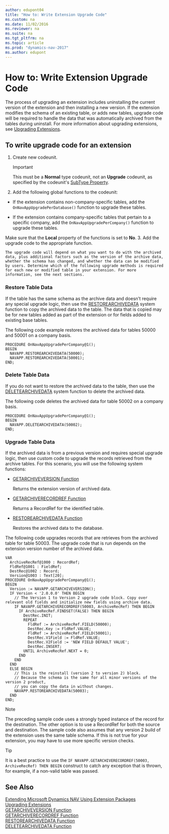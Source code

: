 ```yaml
---
author: edupont04
title: "How to: Write Extension Upgrade Code"
ms.custom: na
ms.date: 11/02/2016
ms.reviewer: na
ms.suite: na
ms.tgt_pltfrm: na
ms.topic: article
ms.prod: "dynamics-nav-2017"
ms.author: edupont
---
```

# How to: Write Extension Upgrade Code
The process of upgrading an extension includes uninstalling the current version of the extension and then installing a new version. If the extension modifies the schema of an existing table, or adds new tables, upgrade code will be required to handle the data that was automatically archived from the tables during uninstall.
For more information about upgrading extensions, see [Upgrading Extensions](extensions-upgrading.md).  

## To write upgrade code for an extension
1.  Create new codeunit.  

    > [!IMPORTANT]  
    >  This must be a **Normal** type codeunit, not an **Upgrade** codeunit, as specified by the codeunit's [SubType Property](SubType-Property--Codeunit-.md).  

2.  Add the following global functions to the codeunit:  

  -   If the extension contains non-company-specific tables, add the `OnNavAppUpgradePerDatabase()` function to upgrade these tables.  

  - If the extension contains company-specific tables that pertain to a specific company, add the `OnNavAppUpgradePerCompany()` function to upgrade these tables.

  Make sure that the **Local** property of the functions is set to **No**.
3.  Add the upgrade code to the appropriate function.  

    The upgrade code will depend on what you want to do with the archived data, plus additional factors such as the version of the archive data, whether the schema has changed, and whether the data can be modified by users. Determine which of the following upgrade methods is required for each new or modified table in your extension. For more information, see the next sections.  

### Restore Table Data
If the table has the same schema as the archive data and doesn’t require any special upgrade logic, then use the [RESTOREARCHIVEDATA](restorearchivedata-function.md) system function to copy the archived data to the table. The data that is copied may be for new tables added as part of the extension or for fields added to existing base tables.  

The following code example restores the archived data for tables 50000 and 50001 on a company basis.  

```  
PROCEDURE OnNavAppUpgradePerCompany@1();  
BEGIN  
  NAVAPP.RESTOREARCHIVEDATA(50000);  
  NAVAPP.RESTOREARCHIVEDATA(50001);  
END;  
```  

### Delete Table Data
If you do not want to restore the archived data to the table, then use the [DELETEARCHIVEDATA](deletearchivedata-function.md) system function to delete the archived data.  

The following code deletes the archived data for table 50002 on a company basis.

```  
PROCEDURE OnNavAppUpgradePerCompany@1();  
BEGIN  
  NAVAPP.DELETEARCHIVEDATA(50002);  
END;  
```  

### Upgrade Table Data
If the archived data is from a previous version and requires special upgrade logic, then use custom code to upgrade the records retrieved from the archive tables. For this scenario, you will use the following system functions:  

-   [GETARCHIVEVERSION Function](GETARCHIVEVERSION-Function.md)  

    Returns the extension version of archived data.  

-   [GETARCHIVERECORDREF Function](GETARCHIVERECORDREF-Function.md)  

    Returns a RecordRef for the identified table.  

-   [RESTOREARCHIVEDATA Function](restorearchivedata-function.md)  

    Restores the archived data to the database.

The following code upgrades records that are retrieves from the archived table for table 50003. The upgrade code that is run depends on the extension version number of the archived data.  

```  
VAR
  ArchiveRecRef@1000 : RecordRef;  
  FldRef@1001 : FieldRef;  
  DestRec@1002 : Record;  
  Version@1003 : Text[20];  
PROCEDURE OnNavAppUpgradePerCompany@1();  
BEGIN  
  Version := NAVAPP.GETARCHIVEVERSION();  
  IF Version < '2.0.0.0' THEN BEGIN  
    // The Version 1 to Version 2 upgrade code block. Copy over relevant old fields and initialize new fields using archive data.  
    IF NAVAPP.GETARCHIVERECORDREF(50003, ArchiveRecRef) THEN BEGIN  
      IF ArchiveRecRef.FINDSET(FALSE) THEN BEGIN  
        DestRec.INIT;  
        REPEAT  
          FldRef := ArchiveRecRef.FIELD(50000);  
          DestRec.Key := FldRef.VALUE;  
          FldRef := ArchiveRecRef.FIELD(50001);  
          DestRec.V1Field := FldRef.VALUE;  
          DestRec.V2Field := 'NEW FIELD DEFAULT VALUE';  
          DestRec.INSERT;  
        UNTIL ArchiveRecRef.NEXT = 0;  
      END  
    END  
  END  
  ELSE BEGIN  
    // This is the reinstall (version 2 to version 2) block.  
    // Because the schema is the same for all minor versions of the version 2 product,  
    // you can copy the data in without changes.  
    NAVAPP.RESTOREARCHIVEDATA(50003);  
  END  
END;  
```  

> [!NOTE]  
>  The preceding sample code uses a strongly typed instance of the record for the destination. The other option is to use a RecordRef for both the source and destination. The sample code also assumes that any version 2 build of the extension uses the same table schema. If this is not true for your extension, you may have to use more specific version checks.  

> [!TIP]  
>  It is a best practice to use the `IF NAVAPP.GETARCHIVERECORDREF(50003, ArchiveRecRef) THEN BEGIN` construct to catch any exception that is thrown, for example, if a non-valid table was passed.  

## See Also  
[Extending Microsoft Dynamics NAV Using Extension Packages](Extending-Microsoft-Dynamics-NAV-Using-Extension-Packages.md)  
[Upgrading Extensions](extensions-upgrade.md)  
[GETARCHIVEVERSION Function](GETARCHIVEVERSION-Function.md)  
[GETARCHIVERECORDREF Function](GETARCHIVERECORDREF-Function.md)  
[RESTOREARCHIVEDATA Function](restorearchivedata-function.md)  
[DELETEARCHIVEDATA Function](deletearchivedata-function.md)  
